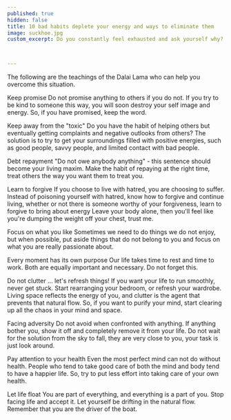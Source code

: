 ```yaml
---
published: true
hidden: false
title: 10 bad habits deplete your energy and ways to eliminate them
image: suckhoe.jpg
custom_excerpt: Do you constantly feel exhausted and ask yourself why? The reason is that you are keeping your bad habits exhausting your energy.



---
```


The following are the teachings of the Dalai Lama who can help you overcome this situation.

Keep promise
Do not promise anything to others if you do not. If you try to be kind to someone this way, you will soon destroy your self image and energy. So, if you have promised, keep the word.

Keep away from the "toxic"
Do you have the habit of helping others but eventually getting complaints and negative outlooks from others? The solution is to try to get your surroundings filled with positive energies, such as good people, savvy people, and limited contact with bad people.

Debt repayment
"Do not owe anybody anything" - this sentence should become your living maxim. Make the habit of repaying at the right time, treat others the way you want them to treat you.

Learn to forgive
If you choose to live with hatred, you are choosing to suffer. Instead of poisoning yourself with hatred, know how to forgive and continue living, whether or not there is someone worthy of your forgiveness, learn to forgive to bring about energy Leave your body alone, then you'll feel like you're dumping the weight off your chest, trust me.

Focus on what you like
Sometimes we need to do things we do not enjoy, but when possible, put aside things that do not belong to you and focus on what you are really passionate about.

Every moment has its own purpose
Our life takes time to rest and time to work. Both are equally important and necessary. Do not forget this.

Do not clutter ... let's refresh things!
If you want your life to run smoothly, never get stuck. Start rearranging your bedroom, or refresh your wardrobe. Living space reflects the energy of you, and clutter is the agent that prevents that natural flow. So, if you want to purify your mind, start clearing up all the chaos in your mind and space.

Facing adversity
Do not avoid when confronted with anything. If anything bother you, show it off and completely remove it from your life. Do not wait for the solution from the sky to fall, they are very close to you, your task is just look around.

Pay attention to your health
Even the most perfect mind can not do without health. People who tend to take good care of both the mind and body tend to have a happier life. So, try to put less effort into taking care of your own health.

Let life float
You are part of everything, and everything is a part of you. Stop facing life and accept it. Let yourself be drifting in the natural flow. Remember that you are the driver of the boat.